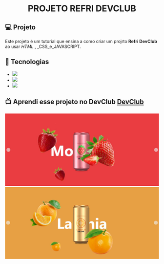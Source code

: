 <h1 align="center">
  PROJETO REFRI DEVCLUB
</h1>


## 💻 Projeto

Este projeto é um tutorial que ensina a como criar um projrto **Refri DevClub** ao usar _HTML_ , _CSS_e_JAVASCRIPT.

## 🚀 Tecnologias

- <img src="https://img.shields.io/badge/HTML5-E34F26?style=for-the-badge&logo=html5&logoColor=white">
- <img src="https://img.shields.io/badge/CSS3-1572B6?style=for-the-badge&logo=css3&logoColor=white">
- <img src="https://img.shields.io/badge/JavaScript-F7DF1E?style=for-the-badge&logo=javascript&logoColor=black">


## 📺 Aprendi esse projeto no DevClub <a href="https://rodolfomori.com.br/devclub">DevClub</a>

<img src="https://github.com/DennisDev2911/REFRI-DEVCLUB/blob/main/img/REFRI%20MORANGO%20IMG.JPG?raw=true">
<img src="https://github.com/DennisDev2911/REFRI-DEVCLUB/blob/main/img/REFRI%20LARANJA%20IMG.JPG?raw=true">
<img src="">

